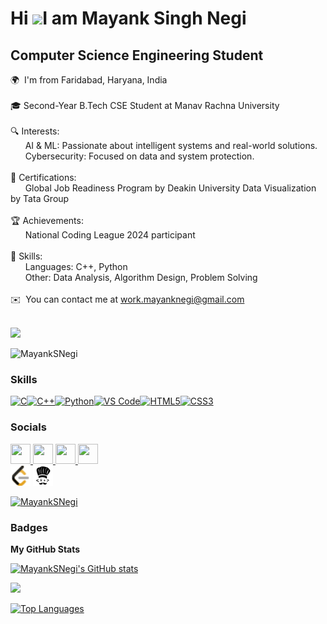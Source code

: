 Hi ![](https://user-images.githubusercontent.com/18350557/176309783-0785949b-9127-417c-8b55-ab5a4333674e.gif)I am Mayank Singh Negi
=========================================================================================================================================

Computer Science Engineering Student
------------------------------------
🌍  I'm from Faridabad, Haryana, India<br><br>
🎓 Second-Year B.Tech CSE Student at Manav Rachna University<br><br>
🔍 Interests:<br>
&nbsp;&nbsp;&nbsp;&nbsp;&nbsp;&nbsp;AI & ML: Passionate about intelligent systems and real-world solutions.<br>
&nbsp;&nbsp;&nbsp;&nbsp;&nbsp;&nbsp;Cybersecurity: Focused on data and system protection.<br><br>
📜 Certifications:<br>
&nbsp;&nbsp;&nbsp;&nbsp;&nbsp;&nbsp;Global Job Readiness Program by Deakin University Data Visualization by Tata Group<br><br>
🏆 Achievements:<br>
&nbsp;&nbsp;&nbsp;&nbsp;&nbsp;&nbsp;National Coding League 2024 participant<br><br>
🔧 Skills:<br>
&nbsp;&nbsp;&nbsp;&nbsp;&nbsp;&nbsp;Languages: C++, Python<br>
&nbsp;&nbsp;&nbsp;&nbsp;&nbsp;&nbsp;Other: Data Analysis, Algorithm Design, Problem Solving<br><br>
✉️  You can contact me at [work.mayanknegi@gmail.com](mailto:work.mayanknegi@gmail.com)

<a href="https://www.github.com/MayankSNegi" target="_blank" rel="noreferrer"><br>
<img src="https://img.shields.io/github/followers/MayankSNegi?logo=github&style=for-the-badge&color=f97316&labelColor=181824" /></a>
<p align="left"> <img src="https://komarev.com/ghpvc/?username=MayankSNegi&label=Profile%20views&color=0e75b6&style=flat" alt="MayankSNegi" /> </p>

### Skills 
<p align="left">
<a href="https://docs.microsoft.com/en-us/cpp/?view=msvc-170" target="_blank" rel="noreferrer"><img src="https://raw.githubusercontent.com/danielcranney/readme-generator/main/public/icons/skills/c-colored.svg" width="36" height="36" alt="C" /></a><a href="https://docs.microsoft.com/en-us/cpp/?view=msvc-170" target="_blank" rel="noreferrer"><img src="https://raw.githubusercontent.com/danielcranney/readme-generator/main/public/icons/skills/cplusplus-colored.svg" width="36" height="36" alt="C++" /></a><a href="https://www.python.org/" target="_blank" rel="noreferrer"><img src="https://raw.githubusercontent.com/danielcranney/readme-generator/main/public/icons/skills/python-colored.svg" width="36" height="36" alt="Python" /></a><a href="https://code.visualstudio.com/" target="_blank" rel="noreferrer"><img src="https://raw.githubusercontent.com/danielcranney/readme-generator/main/public/icons/skills/visualstudiocode.svg" width="36" height="36" alt="VS Code" /></a><a href="https://developer.mozilla.org/en-US/docs/Glossary/HTML5" target="_blank" rel="noreferrer"><img src="https://raw.githubusercontent.com/danielcranney/readme-generator/main/public/icons/skills/html5-colored.svg" width="36" height="36" alt="HTML5" /></a><a href="https://www.w3.org/TR/CSS/#css" target="_blank" rel="noreferrer"><img src="https://raw.githubusercontent.com/danielcranney/readme-generator/main/public/icons/skills/css3-colored.svg" width="36" height="36" alt="CSS3" /></a></p>

### Socials  
<p align="left">
<a href="https://www.github.com/MayankSNegi" target="_blank" rel="noreferrer">
<picture>
<source media="(prefers-color-scheme: dark)" srcset="https://raw.githubusercontent.com/danielcranney/readme-generator/main/public/icons/socials/github-dark.svg" />
<source media="(prefers-color-scheme: light)" srcset="https://raw.githubusercontent.com/danielcranney/readme-generator/main/public/icons/socials/github.svg" />
<img src="https://raw.githubusercontent.com/danielcranney/readme-generator/main/public/icons/socials/github.svg" width="32" height="32" />
</picture>
</a>
<a href="http://www.instagram.com/_mayank.negi__" target="_blank" rel="noreferrer">
<picture>
<source media="(prefers-color-scheme: dark)" srcset="https://raw.githubusercontent.com/danielcranney/readme-generator/main/public/icons/socials/instagram-dark.svg" />
<source media="(prefers-color-scheme: light)" srcset="https://raw.githubusercontent.com/danielcranney/readme-generator/main/public/icons/socials/instagram.svg" />
<img src="https://raw.githubusercontent.com/danielcranney/readme-generator/main/public/icons/socials/instagram.svg" width="32" height="32" />
</picture>
</a>
<a href="https://www.linkedin.com/in/mayank-singh-negi-2a7526283" target="_blank" rel="noreferrer">
<picture>
<source media="(prefers-color-scheme: dark)" srcset="https://raw.githubusercontent.com/danielcranney/readme-generator/main/public/icons/socials/linkedin-dark.svg" />
<source media="(prefers-color-scheme: light)" srcset="https://raw.githubusercontent.com/danielcranney/readme-generator/main/public/icons/socials/linkedin.svg" />
<img src="https://raw.githubusercontent.com/danielcranney/readme-generator/main/public/icons/socials/linkedin.svg" width="32" height="32" />
</picture>
</a>
<a href="https://www.x.com/MayankSNegi" target="_blank" rel="noreferrer">
<picture>
<source media="(prefers-color-scheme: dark)" srcset="https://raw.githubusercontent.com/danielcranney/readme-generator/main/public/icons/socials/twitter-dark.svg" />
<source media="(prefers-color-scheme: light)" srcset="https://raw.githubusercontent.com/danielcranney/readme-generator/main/public/icons/socials/twitter.svg" />
<img src="https://raw.githubusercontent.com/danielcranney/readme-generator/main/public/icons/socials/twitter.svg" width="32" height="32" />
</picture>
</a><br>
<a href="https://leetcode.com/u/MayankSNegi/" target="_blank" rel="noreferrer">
<picture>
<source media="(prefers-color-scheme: dark)" srcset="https://github.com/MayankSNegi/MayankSNegi/blob/main/assets/icons/Leetcode%20icon%20(Dark).png" />
<source media="(prefers-color-scheme: light)" srcset="https://github.com/MayankSNegi/MayankSNegi/blob/main/assets/icons/Leetcode%20icon.png"/>
<img src="https://github.com/MayankSNegi/MayankSNegi/blob/main/assets/icons/Leetcode%20icon.png" height="32" width="32" /></a>
</picture>
</a>
<a href="https://www.codechef.com/users/mayanknegi" target="_blank" rel="noreferrer">
<picture>
<source media="(prefers-color-scheme: dark)" srcset="https://github.com/MayankSNegi/MayankSNegi/blob/main/assets/icons/codechef%20icon(Dark).svg" />
<source media="(prefers-color-scheme: light)" srcset="https://github.com/MayankSNegi/MayankSNegi/blob/main/assets/icons/codechef%20icon.svg" />
<img src="https://github.com/MayankSNegi/MayankSNegi/blob/main/assets/icons/codechef%20icon.svg" alt="mayanknegi" height="32" width="32" />
</picture>
</a>
</p>

<p align="left"> <a href="https://github.com/ryo-ma/github-profile-trophy"><img src="https://github-profile-trophy.vercel.app/?username=MayankSNegi" alt="MayankSNegi" /></a> </p>

### Badges

<b>My GitHub Stats</b>

<a href="http://www.github.com/MayankSNegi"><img src="https://github-readme-stats.vercel.app/api?username=MayankSNegi&show_icons=true&hide=&count_private=true&title_color=ef4444&text_color=64748b&icon_color=f97316&bg_color=181824&hide_border=true&show_icons=true" alt="MayankSNegi's GitHub stats" /></a>

<a href="http://www.github.com/MayankSNegi"><img src="https://github-readme-streak-stats.herokuapp.com/?user=MayankSNegi&stroke=64748b&background=181824&ring=ef4444&fire=ef4444&currStreakNum=64748b&currStreakLabel=ef4444&sideNums=64748b&sideLabels=64748b&dates=64748b&hide_border=true" /></a>

<a href="https://github.com/MayankSNegi" align="left"><img src="https://github-readme-stats.vercel.app/api/top-langs/?username=MayankSNegi&langs_count=10&title_color=ef4444&text_color=64748b&icon_color=f97316&bg_color=181824&hide_border=true&locale=en&custom_title=Top%20%Languages" alt="Top Languages" /></a>
